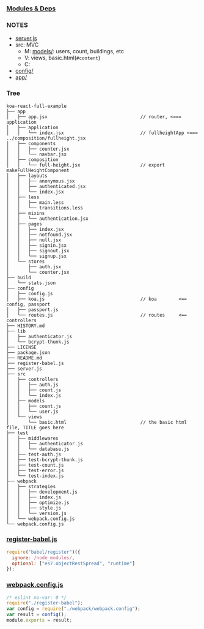 ### [Modules & Deps](modeps.md)



### NOTES

* [server.js](server.md)
* src: MVC
    * M: [models/](src/models/README.md): users, count, buildings, etc
    * V: views, basic.html(`#content`)
    * C: 
* [config/](config/README.md)
* [app/](app/README.md)


### Tree

```text
koa-react-full-example
├── app
│   ├── app.jsx                                  // router, <=== application   
│   ├── application
│   │   └── index.jsx                            // fullheightApp <=== ../composition/fullheight.jsx
│   ├── components
│   │   ├── counter.jsx
│   │   └── navbar.jsx
│   ├── composition
│   │   └── full-height.jsx                      // export makeFullHeightComponent
│   ├── layouts
│   │   ├── anonymous.jsx
│   │   ├── authenticated.jsx
│   │   └── index.jsx
│   ├── less
│   │   ├── main.less
│   │   └── transitions.less
│   ├── mixins
│   │   └── authentication.jsx
│   ├── pages
│   │   ├── index.jsx
│   │   ├── notfound.jsx
│   │   ├── null.jsx
│   │   ├── signin.jsx
│   │   ├── signout.jsx
│   │   └── signup.jsx
│   └── stores
│       ├── auth.jsx
│       └── counter.jsx
├── build
│   └── stats.json
├── config
│   ├── config.js
│   ├── koa.js                                   // koa        <== config, passport   
│   ├── passport.js
│   └── routes.js                                // routes     <== controllers
├── HISTORY.md
├── lib
│   ├── authenticator.js
│   └── bcrypt-thunk.js
├── LICENSE
├── package.json
├── README.md
├── register-babel.js
├── server.js
├── src
│   ├── controllers
│   │   ├── auth.js
│   │   ├── count.js
│   │   └── index.js
│   ├── models
│   │   ├── count.js
│   │   └── user.js
│   └── views
│       └── basic.html                           // the basic html file, TITLE goes here
├── test
│   ├── middlewares
│   │   ├── authenticator.js
│   │   └── database.js
│   ├── test-auth.js
│   ├── test-bcrypt-thunk.js
│   ├── test-count.js
│   ├── test-error.js
│   └── test-index.js
├── webpack
│   ├── strategies
│   │   ├── development.js
│   │   ├── index.js
│   │   ├── optimize.js
│   │   ├── style.js
│   │   └── version.js
│   └── webpack.config.js
└── webpack.config.js
```


### [register-babel.js](register-babel.js)

```js
require("babel/register")({
  ignore: /node_modules/,
  optional: ["es7.objectRestSpread", "runtime"]
});
```

### [webpack.config.js](webpack.config.js)

```js
/* eslint no-var: 0 */
require("./register-babel");
var config = require("./webpack/webpack.config");
var result = config();
module.exports = result;
```

